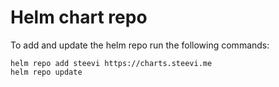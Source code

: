 # Helm chart repo

To add and update the helm repo run the following commands:

```
helm repo add steevi https://charts.steevi.me
helm repo update
```
